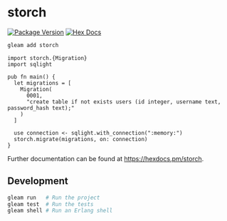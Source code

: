 # storch

[![Package Version](https://img.shields.io/hexpm/v/storch)](https://hex.pm/packages/storch)
[![Hex Docs](https://img.shields.io/badge/hex-docs-ffaff3)](https://hexdocs.pm/storch/)

```sh
gleam add storch
```
```gleam
import storch.{Migration}
import sqlight

pub fn main() {
  let migrations = [
    Migration(
      0001, 
      "create table if not exists users (id integer, username text, password_hash text);"
    )
  ]

  use connection <- sqlight.with_connection(":memory:")
  storch.migrate(migrations, on: connection)
}
```

Further documentation can be found at <https://hexdocs.pm/storch>.

## Development

```sh
gleam run   # Run the project
gleam test  # Run the tests
gleam shell # Run an Erlang shell
```
